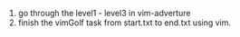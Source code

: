 1. go through the level1 - level3 in vim-adverture
2. finish the vimGolf task from start.txt to end.txt using vim.
